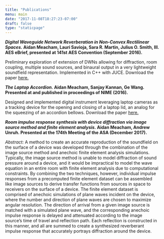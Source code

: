 ```yaml
---
title: "Publications"
menu: main
date: "2017-11-08T18:27:23-07:00"
draft: false
type: "staticpage"
---
```


<!-- # Publications and Presentations -->

**_Digital Waveguide Network Reverberation in Non-Convex Rectilinear Spaces._
Aidan Meacham, Lauri Savioja, Sara R. Martin, Julius O. Smith, III.
AES eBrief, presented at 141st AES Convention (September 2016).**

Preliminary exploration of extension of DWNs allowing for diffraction, room coupling, multiple sound sources, and binaural output in a very lightweight soundfield representation. Implemented in C++ with JUCE. Download the paper [here.](/doc/ncdwn-aes-ebrief-16.pdf)

**_The Laptop Accordion._
Aidan Meacham, Sanjay Kannan, Ge Wang.
Presented at and published in proceedings of NIME (2016).**

Designed and implemented digital instrument leveraging laptop cameras as a tracking device for the opening and closing of a laptop lid, an analog for the squeezing of an accordion bellows. Download the paper [here.](/doc/laptop-accordion-nime-16.pdf)

**_Room impulse response synthesis with device diffraction via image source method and finite element analysis._
Aidan Meacham, Andrew Unruh.
Presented at the 174th Meeting of the ASA (December 2017).**

*Abstract:* A method to create an accurate reproduction of the soundfield on the surface of a device was developed through the combination of the image source method and anechoic finite element analysis simulations. Typically, the image source method is unable to model diffraction of sound pressure around a device, and it would be impractical to model the wave equation in an entire room with finite element analysis due to computational constraints. By combining the two techniques, however, individual impulse responses from a precomputed finite element dataset can be assembled like image sources to derive transfer functions from sources in space to receivers on the surface of a device. The finite element dataset is comprised of anechoic simulations of plane waves incident on the device, where the number and direction of plane waves are chosen to maximize angular resolution. The direction of arrival from a given image source is matched with a simulated plane wave, and the corresponding anechoic impulse response is delayed and attenuated according to the image source’s time of travel and reflection path. Each reflection is constructed in this manner, and all are summed to create a synthesized reverberant impulse response that accurately portrays diffraction around the device.
